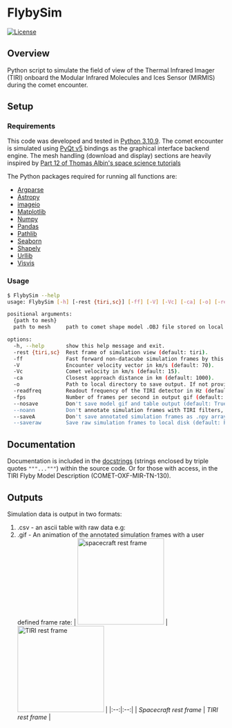 # FlybySim 
[![License](https://img.shields.io/badge/License-BSD%203--Clause-blue.svg)](https://opensource.org/licenses/BSD-3-Clause)

## Overview
Python script to simulate the field of view of the Thermal Infrared Imager (TIRI) onboard the Modular Infrared Molecules and Ices Sensor (MIRMIS) during the comet encounter.


## Setup
### Requirements
This code was developed and tested in [Python 3.10.9](https://docs.python.org/release/3.10.9/). The comet encounter is simulated using [PyQt v5](https://www.riverbankcomputing.com/static/Docs/PyQt5/) bindings as the graphical interface backend engine. The mesh handling (download and display) sections are heavily inspired by [Part 12 of Thomas Albin's space science tutorials](https://github.com/ThomasAlbin/SpaceScienceTutorial)

The Python packages required for running all functions are:

* [Argparse](https://docs.python.org/3/library/argparse.html)
* [Astropy](http://www.astropy.org/)
* [imageio](https://imageio.readthedocs.io/en/stable/)
* [Matplotlib](https://matplotlib.org/)
* [Numpy](http://www.numpy.org/)
* [Pandas](https://pandas.pydata.org/)
* [Pathlib](https://docs.python.org/3/library/pathlib.html)
* [Seaborn](https://seaborn.pydata.org/)
* [Shapely](https://shapely.readthedocs.io/en/stable/)
* [Urllib](https://docs.python.org/3/library/urllib.html)
* [Visvis](https://github.com/almarklein/visvis)

### Usage
```bash
$ FlybySim --help
usage: FlybySim [-h] [-rest {tiri,sc}] [-ff] [-V] [-Vc] [-ca] [-o] [-readfreq] [-fps] [--nosave] [--noann] [--saveA] [--saveraw] {path to mesh}

positional arguments:
  {path to mesh}
  path to mesh     path to comet shape model .OBJ file stored on local disk.

options:
  -h, --help       show this help message and exit.
  -rest {tiri,sc}  Rest frame of simulation view (default: tiri).
  -ff      		   Fast forward non-datacube simulation frames by this amount (default: 20).
  -V               Encounter velocity vector in km/s (default: 70).
  -Vc              Comet velocity in km/s (default: 15).
  -ca              Closest approach distance in km (default: 1000).
  -o       		   Path to local directory to save output. If not provided,defaults to current working directory (default:current working directory).
  -readfreq        Readout frequency of the TIRI detector in Hz (default:0.05).
  -fps             Number of frames per second in output gif (default: 20).
  --nosave         Don't save model gif and table output (default: True).
  --noann          Don't annotate simulation frames with TIRI filters, etc (default: True).
  --saveA          Don't save annotated simulation frames as .npy arrays (default: False).
  --saveraw        Save raw simulation frames to local disk (default: False).
```


## Documentation
Documentation is included in the [docstrings](https://www.python.org/dev/peps/pep-0257/) (strings enclosed by triple quotes `"""..."""`) within the source code.
Or for those with access, in the TIRI Flyby Model Description (COMET-OXF-MIR-TN-130).


## Outputs
Simulation data is output in two formats:
1. .csv - an ascii table with raw data e.g:
2. .gif - An animation of the annotated simulation frames with a user defined frame rate:
| <img src="https://github.com/maifrances/FlybySim/output_examples/flyby-SC-0.05.gif" alt="spacecraft rest frame" width="200"> | <img src="https://github.com/maifrances/FlybySim/output_examples/flyby-TIRI-0.05.gif" alt="TIRI rest frame" width="200"> | 
|:--:|:--:| 
| *Spacecraft rest frame* | *TIRI rest frame* |



